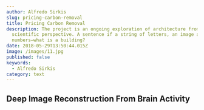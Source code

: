 ```yaml
---
author: Alfredo Sirkis
slug: pricing-carbon-removal
title: Pricing Carbon Removal
description: The project is an ongoing exploration of architecture from a data
  scientific perspective. A sentence if a string of letters, an image a grid of
  numbers—what is a building?
date: 2018-05-29T13:50:44.015Z
image: /images/11.jpg
published: false
keywords:
  - Alfredo Sirkis
category: text
---
```

##  Deep Image Reconstruction From Brain Activity